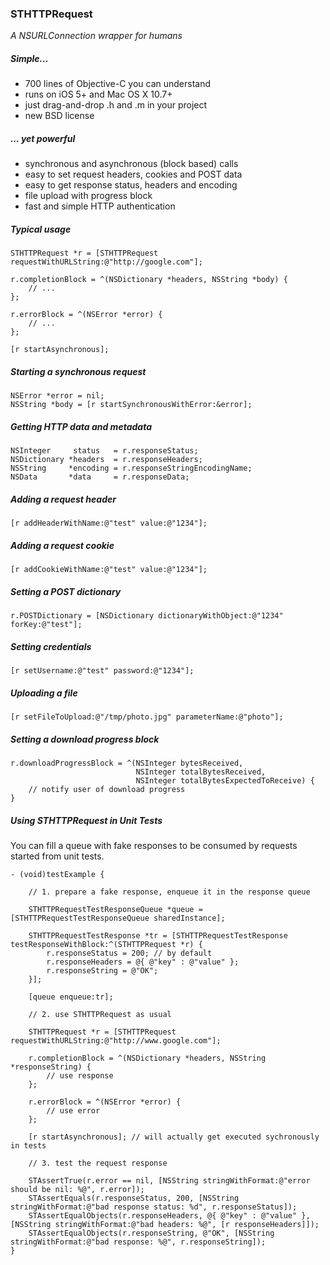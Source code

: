 ### STHTTPRequest

_A NSURLConnection wrapper for humans_

##### Simple...

-   700 lines of Objective-C you can understand
-   runs on iOS 5+ and Mac OS X 10.7+
-   just drag-and-drop .h and .m in your project
-   new BSD license

##### ... yet powerful

-   synchronous and asynchronous (block based) calls
-   easy to set request headers, cookies and POST data
-   easy to get response status, headers and encoding
-   file upload with progress block
-   fast and simple HTTP authentication

##### Typical usage

    STHTTPRequest *r = [STHTTPRequest requestWithURLString:@"http://google.com"];
        
    r.completionBlock = ^(NSDictionary *headers, NSString *body) {
        // ...
    };
    
    r.errorBlock = ^(NSError *error) {
        // ...
    };
    
    [r startAsynchronous];

##### Starting a synchronous request

    NSError *error = nil;
    NSString *body = [r startSynchronousWithError:&error];

##### Getting HTTP data and metadata

    NSInteger     status   = r.responseStatus;
    NSDictionary *headers  = r.responseHeaders;
    NSString     *encoding = r.responseStringEncodingName;
    NSData       *data     = r.responseData;

##### Adding a request header

    [r addHeaderWithName:@"test" value:@"1234"];

##### Adding a request cookie

    [r addCookieWithName:@"test" value:@"1234"];

##### Setting a POST dictionary
    
    r.POSTDictionary = [NSDictionary dictionaryWithObject:@"1234" forKey:@"test"];

##### Setting credentials

    [r setUsername:@"test" password:@"1234"];

##### Uploading a file

    [r setFileToUpload:@"/tmp/photo.jpg" parameterName:@"photo"];
    
##### Setting a download progress block

    r.downloadProgressBlock = ^(NSInteger bytesReceived,
                                NSInteger totalBytesReceived,
                                NSInteger totalBytesExpectedToReceive) {
        // notify user of download progress
    }

##### Using STHTTPRequest in Unit Tests

You can fill a queue with fake responses to be consumed by requests started from unit tests.

    - (void)testExample {
    
        // 1. prepare a fake response, enqueue it in the response queue
        
        STHTTPRequestTestResponseQueue *queue = [STHTTPRequestTestResponseQueue sharedInstance];
    
        STHTTPRequestTestResponse *tr = [STHTTPRequestTestResponse testResponseWithBlock:^(STHTTPRequest *r) {
            r.responseStatus = 200; // by default
            r.responseHeaders = @{ @"key" : @"value" };
            r.responseString = @"OK";
        }];
        
        [queue enqueue:tr];
        
        // 2. use STHTTPRequest as usual
        
        STHTTPRequest *r = [STHTTPRequest requestWithURLString:@"http://www.google.com"];
        
        r.completionBlock = ^(NSDictionary *headers, NSString *responseString) {
            // use response
        };
    
        r.errorBlock = ^(NSError *error) {
            // use error
        };
    
        [r startAsynchronous]; // will actually get executed sychronously in tests
    
        // 3. test the request response
        
        STAssertTrue(r.error == nil, [NSString stringWithFormat:@"error should be nil: %@", r.error]);
        STAssertEquals(r.responseStatus, 200, [NSString stringWithFormat:@"bad response status: %d", r.responseStatus]);
        STAssertEqualObjects(r.responseHeaders, @{ @"key" : @"value" }, [NSString stringWithFormat:@"bad headers: %@", [r responseHeaders]]);
        STAssertEqualObjects(r.responseString, @"OK", [NSString stringWithFormat:@"bad response: %@", r.responseString]);
    }
